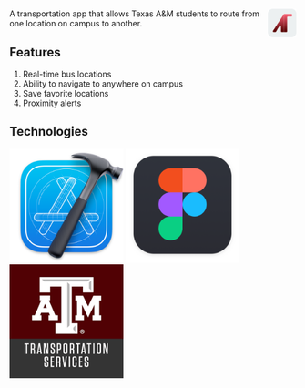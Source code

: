 <h1><img align = "right" height = "50" width = "50" src="Logos/App Logo.png" Aggie Transit></h1>
 A transportation app that allows Texas A&M students to route from one location on campus to another. 

## Features
1. Real-time bus locations 
2. Ability to navigate to anywhere on campus
3. Save favorite locations
4. Proximity alerts

## Technologies
<img src = "Logos/Xcode Logo.png" width = 200 height = 200>
<img src = "Logos/Figma Logo.png" width = 200 height = 200>
<img src = "Logos/Tamu Transportation Services Logo.png" width = 200 height = 200>




